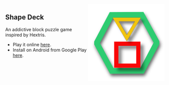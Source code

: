 <img src="gameMedia/shape-deck-logo.png" align="right" />

## Shape Deck
An addictive block puzzle game inspired by Hextris.<br />
- Play it online [here](https://gaganjot07.github.io/shapedeck.game/).
- Install on Android from Google Play [here](https://play.google.com/store/apps/details?id=com.gagan.shapedeck).

